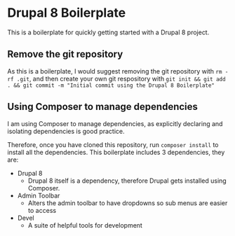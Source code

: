 # Drupal 8 Boilerplate
This is a boilerplate for quickly getting started with a Drupal 8 project.

## Remove the git repository
As this is a boilerplate, I would suggest removing the git repository with `rm -rf .git`, and then create your own git respository with `git init && git add . && git commit -m "Initial commit using the Drupal 8 Boilerplate"`

## Using Composer to manage dependencies
I am using Composer to manage dependencies, as explicitly declaring and isolating dependencies is good practice.

Therefore, once you have cloned this repository, run `composer install` to install all the dependencies. This boilerplate includes 3 dependencies, they are:

- Drupal 8
  - Drupal 8 itself is a dependency, therefore Drupal gets installed using Composer.
- Admin Toolbar
  - Alters the admin toolbar to have dropdowns so sub menus are easier to access
- Devel
  - A suite of helpful tools for development
